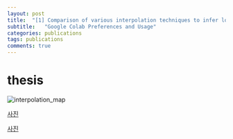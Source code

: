 ```yaml
---
layout: post
title:  "[1] Comparison of various interpolation techniques to infer localization of audio files using ENF signals"
subtitle:   "Google Colab Preferences and Usage"
categories: publications
tags: publications 
comments: true
---
```


# thesis

![interpolation_map]('https://hyekyunghan.github.io/assets/img/demo_intp.gif')
  
[사진]('https://hyekyunghan.github.io/assets/img/1.pdf')

[사진]('https://hyekyunghan.github.io/assets/img/5.pdf')
